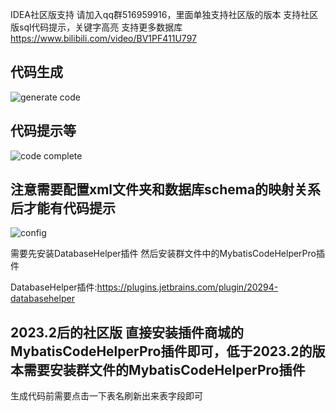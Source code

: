 IDEA社区版支持
请加入qq群516959916，里面单独支持社区版的版本
支持社区版sql代码提示，关键字高亮
支持更多数据库
https://www.bilibili.com/video/BV1PF411U797

## 代码生成 
![generate code](https://newimages.brucege.com/communityGenerateCode.png)

## 代码提示等
![code complete](https://newimages.brucege.com/communityCodeCompletion.png)

## 注意需要配置xml文件夹和数据库schema的映射关系后才能有代码提示
![config](https://newimages.brucege.com/configConnectionAndSchema.png)

需要先安装DatabaseHelper插件 然后安装群文件中的MybatisCodeHelperPro插件

DatabaseHelper插件:https://plugins.jetbrains.com/plugin/20294-databasehelper

## 2023.2后的社区版 直接安装插件商城的MybatisCodeHelperPro插件即可，低于2023.2的版本需要安装群文件的MybatisCodeHelperPro插件

生成代码前需要点击一下表名刷新出来表字段即可
